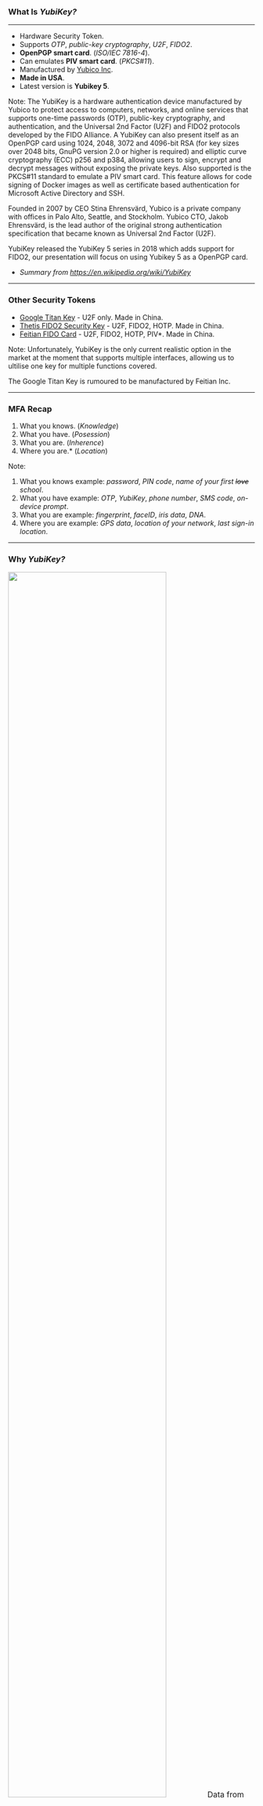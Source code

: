 <!--
.slide: data-background-image="https://assets2.brandfolder.io/bf-boulder-prod/txcncmqrfr7bqph4kbhwc8/v/49024856/original/5CNFC-iphone-macbook2-1-scaled.jpg" data-background-opacity="0.4"
-->
<h3>What Is <em class="color-yubico-green">YubiKey?</em></h3>

---

- Hardware Security Token.
- Supports *OTP*, *public-key cryptography*, *U2F*, *FIDO2*.
- __OpenPGP smart card__. (*ISO/IEC 7816-4*).
- Can emulates __PIV smart card__. (*PKCS#11*).
- Manufactured by [Yubico Inc](https://yubico.com).
- __Made in USA__.
- Latest version is __Yubikey 5__.

Note:
The YubiKey is a hardware authentication device manufactured by Yubico to protect access to computers, networks, and online services that supports one-time passwords (OTP), public-key cryptography, and authentication, and the Universal 2nd Factor (U2F) and FIDO2 protocols developed by the FIDO Alliance. A YubiKey can also present itself as an OpenPGP card using 1024, 2048, 3072 and 4096-bit RSA (for key sizes over 2048 bits, GnuPG version 2.0 or higher is required) and elliptic curve cryptography (ECC) p256 and p384, allowing users to sign, encrypt and decrypt messages without exposing the private keys. Also supported is the PKCS#11 standard to emulate a PIV smart card. This feature allows for code signing of Docker images as well as certificate based authentication for Microsoft Active Directory and SSH.

Founded in 2007 by CEO Stina Ehrensvärd, Yubico is a private company with offices in Palo Alto, Seattle, and Stockholm. Yubico CTO, Jakob Ehrensvärd, is the lead author of the original strong authentication specification that became known as Universal 2nd Factor (U2F).

YubiKey released the YubiKey 5 series in 2018 which adds support for FIDO2, our presentation will focus on using Yubikey 5 as a OpenPGP card.

- *Summary from https://en.wikipedia.org/wiki/YubiKey*
---

### Other Security Tokens

- [Google Titan Key](https://cloud.google.com/titan-security-key) - U2F only. Made in China.
- [Thetis FIDO2 Security Key](https://thetis.io/collections/fido2/products/thetis-fido2-security-key) - U2F, FIDO2, HOTP. Made in China.
- [Feitian FIDO Card](https://www.ftsafe.com/Products/FIDO/Single_Button_FIDO) - U2F, FIDO2, HOTP, PIV*. Made in China.

Note:
Unfortunately, YubiKey is the only current realistic option in the market at the moment that supports multiple interfaces, allowing us to ultilise one key for multiple functions covered.

The Google Titan Key is rumoured to be manufactured by Feitian Inc.

---

<!--
.slide: data-background-image="https://www.nist.gov/sites/default/files/images/2019/09/25/multifactor-authentificaton.png" data-background-opacity="0.2"
-->

### MFA Recap

1. What you knows. (*Knowledge*)
2. What you have. (*Posession*)
3. What you are. (*Inherence*)
4. Where you are.\* (*Location*)

Note:
1. What you knows example: *password*, *PIN code*, *name of your first ~~love~~ school*.
2. What you have example: *OTP*, *YubiKey*, *phone number*, *SMS code*, *on-device prompt*.
3. What you are example: *fingerprint*, *faceID*, *iris data*, *DNA*.
4. Where you are example: *GPS data*, *location of your network*, *last sign-in location*.
---

<h3>Why <em class="color-yubico-green">YubiKey?</em></h3>
<img src="https://2.bp.blogspot.com/-2FvyOSlV3f8/XN4qy-LbWjI/AAAAAAAAAiY/m6skYaPJodMJgKv_gxtpvWZCwWulyLfxACLcBGAs/s1600/infographic%25402x.png" width="80%" />
<small style="font-size: 1rem;">
Data from <a href="https://security.googleblog.com/2019/05/new-research-how-effective-is-basic.html"><em>Google Security Blog: How effective is basic account hygiene at preventing hijacking (May 17, 2019)<em>
</small>

---

<h3>Why <em class="color-yubico-green">YubiKey?</em> (Cont.)</h3>

- Multi-protocol.
- Supports multi-factors.
- FIDO biometric supports with [YubiKey BIO](https://www.yubico.com/au/store/#yubikey-bio-series-fido-edition).
- Made in USA.
- Cheap. The [YubiKey 5 NFC](https://www.yubico.com/au/product/yubikey-5-nfc/) is $45USD.

---

### What MFA will not prevent

![](https://imgs.xkcd.com/comics/security.png)